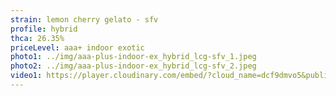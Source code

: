 ```yaml
---
strain: lemon cherry gelato - sfv
profile: hybrid
thca: 26.35%
priceLevel: aaa+ indoor exotic
photo1: ../img/aaa-plus-indoor-ex_hybrid_lcg-sfv_1.jpeg
photo2: ../img/aaa-plus-indoor-ex_hybrid_lcg-sfv_2.jpeg
video1: https://player.cloudinary.com/embed/?cloud_name=dcf9dmvo5&public_id=aaa-plus-indoor-ex_hybrid_lcg-sfv_rb0vpb&profile=flower
---
```

